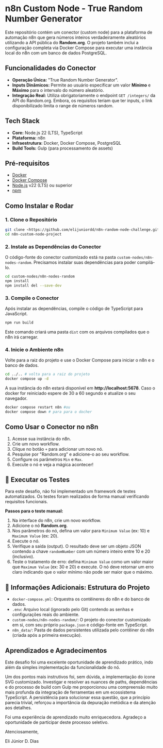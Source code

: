 # n8n Custom Node - True Random Number Generator

Este repositório contém um conector (custom node) para a plataforma de automação n8n que gera números inteiros verdadeiramente aleatórios utilizando a API pública do **Random.org**. O projeto também inclui a configuração completa via Docker Compose para executar uma instância local do n8n com um banco de dados PostgreSQL.

## Funcionalidades do Conector

* **Operação Única:** "True Random Number Generator".
* **Inputs Dinâmicos:** Permite ao usuário especificar um valor **Mínimo** e **Máximo** para o intervalo do número aleatório.
* **Integração Real:** Utiliza obrigatoriamente o endpoint `GET /integers/` da API do Random.org. Embora, os requisitos teriam que ter inputs, o link disponibilizado limita o range de números random.

## Tech Stack

* **Core:** Node.js 22 (LTS), TypeScript
* **Plataforma:** n8n
* **Infraestrutura:** Docker, Docker Compose, PostgreSQL
* **Build Tools:** Gulp (para processamento de assets)

## Pré-requisitos

* [Docker](https://www.docker.com/get-started)
* [Docker Compose](https://docs.docker.com/compose/install/)
* [Node.js](https://nodejs.org/en/) v22 (LTS) ou superior
* [npm](https://www.npmjs.com/)

## Como Instalar e Rodar

### 1. Clone o Repositório

```bash
git clone <https://github.com/elijuniordd/n8n-random-node-challenge.git>
cd n8n-custom-node-project
```

### 2. Instale as Dependências do Conector

O código-fonte do conector customizado está na pasta `custom-nodes/n8n-nodes-random`. Precisamos instalar suas dependências para poder compilá-lo.

```bash
cd custom-nodes/n8n-nodes-random
npm install
npm install del --save-dev
```

### 3. Compile o Conector

Após instalar as dependências, compile o código de TypeScript para JavaScript.

```bash
npm run build
```
Este comando criará uma pasta `dist` com os arquivos compilados que o n8n irá carregar.

### 4. Inicie o Ambiente n8n

Volte para a raiz do projeto e use o Docker Compose para iniciar o n8n e o banco de dados.

```bash
cd ../.. # volta para a raiz do projeto
docker compose up -d
```
A sua instância do n8n estará disponível em **http://localhost:5678**.
Caso o docker for reiniciado espere de 30 a 60 segundo e atualize o seu navegador.
```bash
docker compose restart n8n #ou
docker compose down # para para o docher 
```


## Como Usar o Conector no n8n

1.  Acesse sua instância do n8n.
2.  Crie um novo workflow.
3.  Clique no botão `+` para adicionar um novo nó.
4.  Pesquise por "Random.org" e adicione-o ao seu workflow.
5.  Configure os parâmetros `Min` e `Max`.
6.  Execute o nó e veja a mágica acontecer!

## 🧪 Executar os Testes

Para este desafio, não foi implementado um framework de testes automatizados. Os testes foram realizados de forma manual verificando requisitos funcionais.

**Passos para o teste manual:**
1.  Na interface do n8n, crie um novo workflow.
2.  Adicione o nó **Random.org**.
3.  Nos parâmetros do nó, defina um valor para `Minimum Value` (ex: 10) e `Maximum Value` (ex: 20).
4.  Execute o nó.
5.  Verifique a saída (output). O resultado deve ser um objeto JSON contendo a chave `randomNumber` com um número inteiro entre 10 e 20 (inclusivo).
6.  Teste o tratamento de erro: defina `Minimum Value` como um valor maior que `Maximum Value` (ex: 30 e 20) e execute. O nó deve retornar um erro claro indicando que o valor mínimo não pode ser maior que o máximo.

## 📂 Informações Adicionais: Estrutura do Projeto

* `docker-compose.yml`: Orquestra os contêineres do n8n e do banco de dados. 
* `.env`:  Arquivo local (ignorado pelo Git) contendo as senhas e configurações reais do ambiente.
* `custom-nodes/n8n-nodes-random/`: O projeto do conector customizado em si, com seu próprio `package.json` e código-fonte em TypeScript.
* `n8n_data/`: Pasta de dados persistentes utilizada pelo contêiner do n8n (criada após a primeira execução).

## Aprendizados e Agradecimentos

Este desafio foi uma excelente oportunidade de aprendizado prático, indo além da simples implementação da funcionalidade do nó.

Um dos pontos mais instrutivos foi, sem dúvida, a implementação do ícone SVG customizado. Investigar e resolver as nuances de paths, dependências e do processo de build com Gulp me proporcionou uma compreensão muito mais profunda da integração de ferramentas em um ecossistema TypeScript. A persistência para solucionar essa questão, que a princípio parecia trivial, reforçou a importância da depuração metódica e da atenção aos detalhes.

Foi uma experiência de aprendizado muito enriquecedora. Agradeço a oportunidade de participar deste processo seletivo.

Atenciosamente,

Eli Júnior D. Dias
